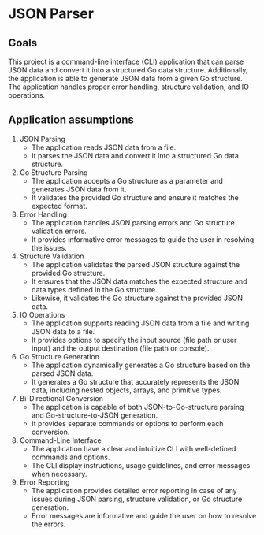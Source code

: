 # JSON Parser

## Goals

This project is a command-line interface (CLI) application that can parse JSON data and convert it into a structured Go data structure. Additionally, the application is able to generate JSON data from a given Go structure. The application handles proper error handling, structure validation, and IO operations.

## Application assumptions

1. JSON Parsing
    - The application reads JSON data from a file.
    - It parses the JSON data and convert it into a structured Go data structure.
2. Go Structure Parsing
    - The application accepts a Go structure as a parameter and generates JSON data from it.
    - It validates the provided Go structure and ensure it matches the expected format.
3. Error Handling
    - The application handles JSON parsing errors and Go structure validation errors.
    - It provides informative error messages to guide the user in resolving the issues.
4. Structure Validation
    - The application validates the parsed JSON structure against the provided Go structure.
    - It ensures that the JSON data matches the expected structure and data types defined in the Go structure.
    - Likewise, it validates the Go structure against the provided JSON data.
5. IO Operations
    - The application supports reading JSON data from a file and writing JSON data to a file.
    - It provides options to specify the input source (file path or user input) and the output destination (file path or console).
6. Go Structure Generation
    - The application dynamically generates a Go structure based on the parsed JSON data.
    - It generates a Go structure that accurately represents the JSON data, including nested objects, arrays, and primitive types.
7. Bi-Directional Conversion
    - The application is capable of both JSON-to-Go-structure parsing and Go-structure-to-JSON generation.
    - It provides separate commands or options to perform each conversion.
8. Command-Line Interface
    - The application have a clear and intuitive CLI with well-defined commands and options.
    - The CLI display instructions, usage guidelines, and error messages when necessary.
9. Error Reporting
    - The application provides detailed error reporting in case of any issues during JSON parsing, structure validation, or Go structure generation.
    - Error messages are informative and guide the user on how to resolve the errors.
